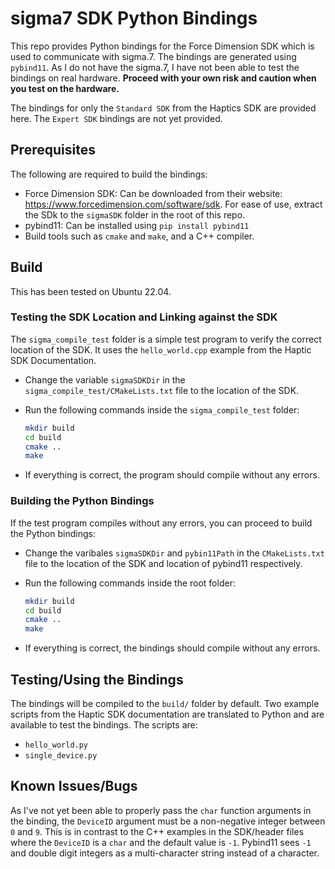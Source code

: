 # sigma7 SDK Python Bindings

This repo provides Python bindings for the Force Dimension SDK which is used to communicate with sigma.7. The bindings are generated using `pybind11`. As I do not have the sigma.7, I have not been able to test the bindings on real hardware. **Proceed with your own risk and caution when you test on the hardware.**

The bindings for only the `Standard SDK` from the Haptics SDK are provided here. The `Expert SDK` bindings are not yet provided.

## Prerequisites

The following are required to build the bindings:

- Force Dimension SDK: Can be downloaded from their website: <https://www.forcedimension.com/software/sdk>. For ease of use, extract the SDk to the `sigmaSDK` folder in the root of this repo.
- pybind11: Can be installed using `pip install pybind11`
- Build tools such as `cmake` and `make`, and a C++ compiler.

## Build

This has been tested on Ubuntu 22.04.

### Testing the SDK Location and Linking against the SDK

The `sigma_compile_test` folder is a simple test program to verify the correct location of the SDK. It uses the `hello_world.cpp` example from the Haptic SDK Documentation.

- Change the variable `sigmaSDKDir` in the `sigma_compile_test/CMakeLists.txt` file to the location of the SDK.
- Run the following commands inside the `sigma_compile_test` folder:

  ```bash
  mkdir build
  cd build
  cmake ..
  make
  ```

- If everything is correct, the program should compile without any errors.

### Building the Python Bindings

If the test program compiles without any errors, you can proceed to build the Python bindings:

- Change the varibales `sigmaSDKDir` and `pybin11Path` in the `CMakeLists.txt` file to the location of the SDK and location of pybind11 respectively.
- Run the following commands inside the root folder:

  ```bash
  mkdir build
  cd build
  cmake ..
  make
  ```

- If everything is correct, the bindings should compile without any errors.

## Testing/Using the Bindings

The bindings will be compiled to the `build/` folder by default. Two example scripts from the Haptic SDK documentation are translated to Python and are available to test the bindings. The scripts are:

- `hello_world.py`
- `single_device.py`

## Known Issues/Bugs

As I've not yet been able to properly pass the `char` function arguments in the binding, the `DeviceID` argument must be a non-negative integer between `0` and `9`. This is in contrast to the C++ examples in the SDK/header files where the `DeviceID` is a `char` and the default value is `-1`. Pybind11 sees `-1` and double digit integers as a multi-character string instead of a character.
